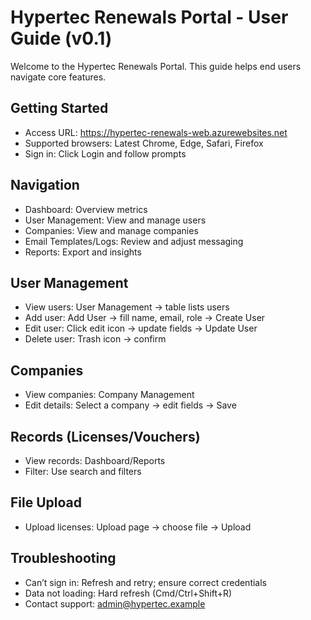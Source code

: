 # Hypertec Renewals Portal - User Guide (v0.1)

Welcome to the Hypertec Renewals Portal. This guide helps end users navigate core features.

## Getting Started
- Access URL: https://hypertec-renewals-web.azurewebsites.net
- Supported browsers: Latest Chrome, Edge, Safari, Firefox
- Sign in: Click Login and follow prompts

## Navigation
- Dashboard: Overview metrics
- User Management: View and manage users
- Companies: View and manage companies
- Email Templates/Logs: Review and adjust messaging
- Reports: Export and insights

## User Management
- View users: User Management → table lists users
- Add user: Add User → fill name, email, role → Create User
- Edit user: Click edit icon → update fields → Update User
- Delete user: Trash icon → confirm

## Companies
- View companies: Company Management
- Edit details: Select a company → edit fields → Save

## Records (Licenses/Vouchers)
- View records: Dashboard/Reports
- Filter: Use search and filters

## File Upload
- Upload licenses: Upload page → choose file → Upload

## Troubleshooting
- Can’t sign in: Refresh and retry; ensure correct credentials
- Data not loading: Hard refresh (Cmd/Ctrl+Shift+R)
- Contact support: admin@hypertec.example
